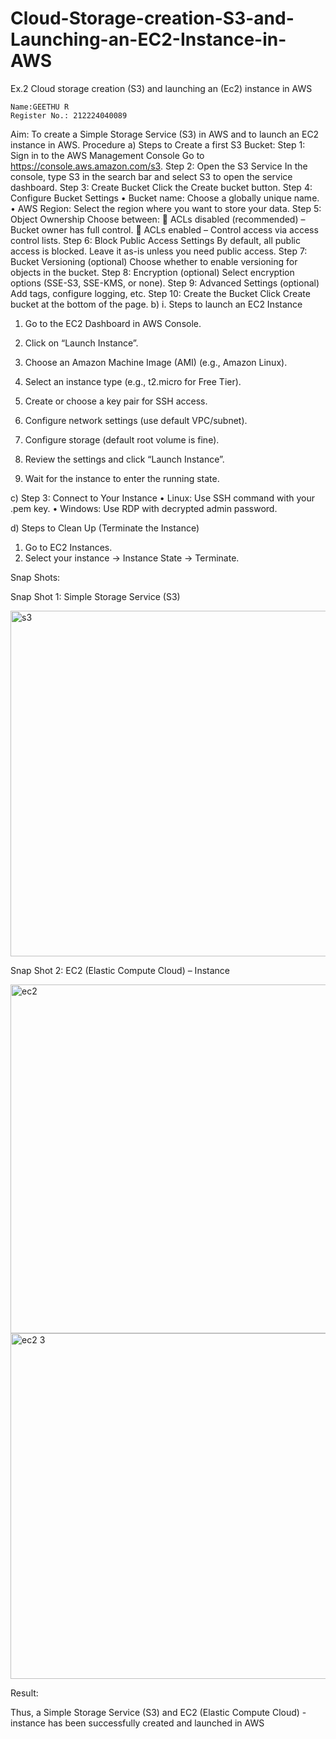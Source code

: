 # Cloud-Storage-creation-S3-and-Launching-an-EC2-Instance-in-AWS
Ex.2 Cloud storage creation (S3) and launching an (Ec2) instance in AWS
~~~
Name:GEETHU R
Register No.: 212224040089
~~~
Aim:
To create a Simple Storage Service (S3) in AWS and to launch an EC2 instance in AWS. 
Procedure
a)	Steps to Create a first S3 Bucket:
Step 1: Sign in to the AWS Management Console
Go to https://console.aws.amazon.com/s3.
Step 2: Open the S3 Service
In the console, type S3 in the search bar and select S3 to open the service dashboard.
Step 3: Create Bucket
Click the Create bucket button.
Step 4: Configure Bucket Settings
•	Bucket name: Choose a globally unique name.
•	AWS Region: Select the region where you want to store your data.
Step 5: Object Ownership
Choose between:
	ACLs disabled (recommended) – Bucket owner has full control.
	ACLs enabled – Control access via access control lists.
Step 6: Block Public Access Settings
By default, all public access is blocked. Leave it as-is unless you need public access.
Step 7: Bucket Versioning (optional)
Choose whether to enable versioning for objects in the bucket.
Step 8: Encryption (optional)
Select encryption options (SSE-S3, SSE-KMS, or none).
Step 9: Advanced Settings (optional)
Add tags, configure logging, etc.
Step 10: Create the Bucket
Click Create bucket at the bottom of the page.
b)	i. Steps to launch an EC2 Instance
1.	Go to the EC2 Dashboard in AWS Console.
2.	Click on “Launch Instance”.
3.	Choose an Amazon Machine Image (AMI) (e.g., Amazon Linux).
4.	Select an instance type (e.g., t2.micro for Free Tier).

5.	Create or choose a key pair for SSH access.
6.	Configure network settings (use default VPC/subnet).
7.	Configure storage (default root volume is fine).
8.	Review the settings and click “Launch Instance”.
9.	Wait for the instance to enter the running state.

c)	Step 3: Connect to Your Instance
•	Linux: Use SSH command with your .pem key.
•	Windows: Use RDP with decrypted admin password.

d)	Steps to Clean Up (Terminate the Instance)
1.	Go to EC2 Instances.
2.	Select your instance → Instance State → Terminate.


Snap Shots:
 

Snap Shot 1: Simple Storage Service (S3)

 
<img width="1151" height="553" alt="s3" src="https://github.com/user-attachments/assets/6ca13462-fcde-46b4-9ab2-f1146fccbff1" />



Snap Shot 2:  EC2 (Elastic Compute Cloud) – Instance


<img width="1152" height="558" alt="ec2" src="https://github.com/user-attachments/assets/833fca92-24a5-4f09-bc4a-bd03a851822f" />



<img width="1152" height="553" alt="ec2 3" src="https://github.com/user-attachments/assets/872edb4d-75d9-4633-aa42-d3ab17733840" />
























Result:


Thus, a Simple Storage Service (S3) and EC2 (Elastic Compute Cloud) - instance has been successfully created and launched in AWS
 
